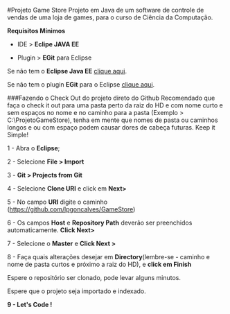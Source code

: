#Projeto Game Store
Projeto em Java de um software de controle de vendas de uma loja de games, para o curso de Ciência da Computação.

**Requisitos Mínimos**

 - IDE > **Eclipe JAVA EE**

 - Plugin > **EGit** para Eclipse

Se não tem o **Eclipse Java EE** [clique aqui](https://www.eclipse.org/downloads/index-developer.php?release=kepler).

Se não tem o plugin **EGit** para o Eclipse [clique aqui](http://www.eclipse.org/egit/download/).



###Fazendo o Check Out do projeto direto do Github
Recomendado que faça o check it out para uma pasta perto da raiz do HD e com nome curto e sem espaços no nome e no caminho para a pasta (Exemplo > C:\ProjetoGameStore), tenha em mente que nomes de pasta ou caminhos longos e ou com espaço podem causar dores de cabeça futuras. Keep it Simple!

1 - Abra o **Eclipse**;

2 - Selecione **File > Import**

3 - **Git > Projects from Git**

4 - Selecione **Clone URl** e click em **Next>**

5 - No campo **URl** digite o caminho (https://github.com/lpgoncalves/GameStore)

6 - Os campos **Host** e **Repository Path** deverão ser preenchidos automaticamente. **Click Next>**

7 - Selecione o **Master** e **Click Next >**

8 - Faça quais alterações desejar em **Directory**(lembre-se - caminho e nome de pasta curtos e próximo a raiz do HD), e **click em Finish**

Espere o repositório ser clonado, pode levar alguns minutos.

Espere que o projeto seja importado e indexado.

**9 - Let's Code !**

